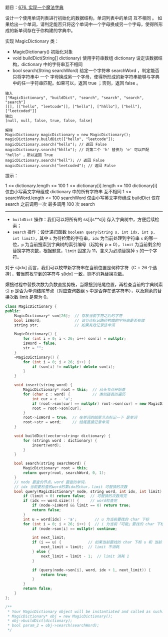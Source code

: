 题目：[676. 实现一个魔法字典](https://leetcode.cn/problems/implement-magic-dictionary/)

设计一个使用单词列表进行初始化的数据结构，单词列表中的单词 互不相同 。 如果给出一个单词，请判定能否只将这个单词中一个字母换成另一个字母，使得所形成的新单词存在于你构建的字典中。

实现 MagicDictionary 类：

- MagicDictionary() 初始化对象
- void buildDict(String[] dictionary) 使用字符串数组 dictionary 设定该数据结构，dictionary 中的字符串互不相同
- bool search(String searchWord) 给定一个字符串 searchWord ，判定能否只将字符串中 一个 字母换成另一个字母，使得所形成的新字符串能够与字典中的任一字符串匹配。如果可以，返回 true ；否则，返回 false 。

```
输入
["MagicDictionary", "buildDict", "search", "search", "search", "search"]
[[], [["hello", "leetcode"]], ["hello"], ["hhllo"], ["hell"], ["leetcoded"]]
输出
[null, null, false, true, false, false]

解释
MagicDictionary magicDictionary = new MagicDictionary();
magicDictionary.buildDict(["hello", "leetcode"]);
magicDictionary.search("hello"); // 返回 False
magicDictionary.search("hhllo"); // 将第二个 'h' 替换为 'e' 可以匹配 "hello" ，所以返回 True
magicDictionary.search("hell"); // 返回 False
magicDictionary.search("leetcoded"); // 返回 False
```

提示：

1 <= dictionary.length <= 100
1 <= dictionary[i].length <= 100
dictionary[i] 仅由小写英文字母组成
dictionary 中的所有字符串 互不相同
1 <= searchWord.length <= 100
searchWord 仅由小写英文字母组成
buildDict 仅在 search 之前调用一次
最多调用 100 次 search

---



- `buildDict` 操作：我们可以将所有的 ss[i]*s**s*[*i*] 存入字典树中，方便后续检索；
- `search` 操作：设计递归函数 `boolean query(String s, int idx, int p, int limit)`，其中 `s` 为待检索的字符串，`idx` 为当前处理到字符串 `s` 的哪一位，`p` 为当前搜索到字典树的索引编号（起始有 p = 0），`limit` 为当前剩余的替换字符次数，根据题意，`limit` 固定为 11，含义为必须替换掉 `s` 的一个字符。

对于 s[idx] 而言，我们可以枚举新字符串在当前位置是何种字符（C = 26 个选择），若当前枚举到的字符与 s[idx] 一致，则不消耗替换次数。

爆搜过程中替换次数为负数直接剪枝，当爆搜到结尾位置，再检查当前的字典树索引 p 是否为单词结尾节点（对应查询数组 s 中是否存在该字符串），以及剩余的替换次数 limit 是否为 0。

```c++
class MagicDictionary {
public:
    MagicDictionary* son[26];  // 存放当前字符之后的字符
    bool isWord;               // 该节点标记路径构成的字符串是否有效
    string str;                // 如果有效记录该单词

    MagicDictionary() {
        for (int i = 0; i < 26; i++) son[i] = nullptr;
        isWord = false;
        str = "";
    }
    ~MagicDictionary() {
        for (int i = 0; i < 26; i++) {
            if (son[i] != nullptr) delete son[i];
        }
    }

    void insert(string word) {
        MagicDictionary* root = this;  // 从头节点开始查
        for (char c : word) {          // 类似链表的遍历
            int cur = c - 'a';
            if (root->son[cur] == nullptr) root->son[cur] = new MagicDictionary();
            root = root->son[cur];
        }
        root->isWord = true;  // 在单词的结尾节点标记一下 是单词
        root->str = word;     // 结尾直接记录单词
    }

    void buildDict(vector<string> dictionary) {
        for (string& word : dictionary) {
            insert(word);
        }
    }

    bool search(string searchWord) {
        MagicDictionary* root = this;
        return query(root, searchWord, 0, 1);
    }
    // node 要查的节点，word 要查的单词，
    // idx 当前要检查的word的第idx的char，limit 可替换的次数
    bool query(MagicDictionary* node, string word, int idx, int limit) {
        if (limit < 0) return false;  // 可替换的次数用完
        if (idx == word.size()) {     // word检查完
            if (node->isWord && limit == 0) return true;
            return false;
        }
        int u = word[idx] - 'a';        // u 为当前要找的 char 下标
        for (int i = 0; i < 26; i++) {  // i 为当前「可能」要找的 char 下标
            if (node->son[i] == nullptr) continue;

            int next_limit;
            if (i == u) {            // 如果当前要找的 char 下标 u 和 当前「可能」要找的 char 下标 i 一样
                next_limit = limit;  // limit 不消耗
            } else {
                next_limit = limit - 1;  // limit 消耗 1
            }

            if (query(node->son[i], word, idx + 1, next_limit)) {
                return true;
            }
        }
        return false;
    }
};

/**
 * Your MagicDictionary object will be instantiated and called as such:
 * MagicDictionary* obj = new MagicDictionary();
 * obj->buildDict(dictionary);
 * bool param_2 = obj->search(searchWord);
 */
```

